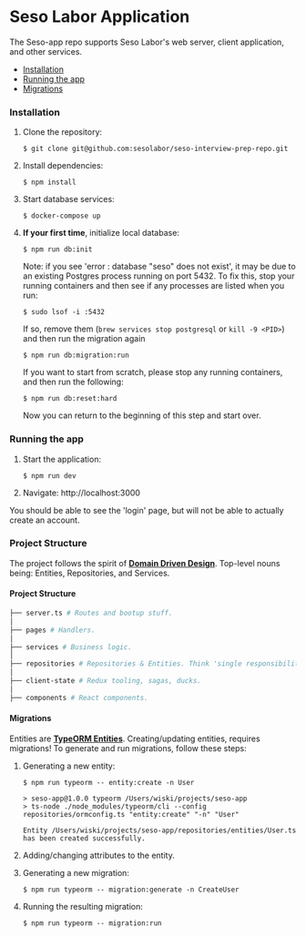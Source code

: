 # Seso Labor Application

The Seso-app repo supports Seso Labor's web server, client application, and other services.

- [Installation](#installation)
- [Running the app](#running-the-app)
- [Migrations](#migrations)

### Installation

1. Clone the repository:
   ```
   $ git clone git@github.com:sesolabor/seso-interview-prep-repo.git
   ```
1. Install dependencies:
   ```
   $ npm install
   ```
1. Start database services:
   ```
   $ docker-compose up
   ```
1. **If your first time**, initialize local database:
   ```
   $ npm run db:init
   ```
   Note: if you see 'error : database "seso" does not exist', it may be due
   to an existing Postgres process running on port 5432. To fix this, stop your
   running containers and then see if any processes are listed when
   you run:
   ```
   $ sudo lsof -i :5432
   ```
   If so, remove them (`brew services stop postgresql` or `kill -9 <PID>`) and
   then run the migration again
   ```
   $ npm run db:migration:run
   ```
   If you want to start from scratch, please stop any running containers, and then run the following:
   ```
   $ npm run db:reset:hard
   ```
   Now you can return to the beginning of this step and start over.


### Running the app

1. Start the application:
    ```
    $ npm run dev
    ```
1. Navigate: http://localhost:3000

  You should be able to see the 'login' page, but will not be able to actually create an account.

### Project Structure

The project follows the spirit of [**Domain Driven Design**](https://airbrake.io/blog/software-design/domain-driven-design). Top-level nouns being: Entities, Repositories, and Services.
#### Project Structure

```bash
├── server.ts # Routes and bootup stuff.
│
├── pages # Handlers.
│
├── services # Business logic.
│
├── repositories # Repositories & Entities. Think 'single responsibility'.
│
├── client-state # Redux tooling, sagas, ducks.
│
├── components # React components.
````

#### Migrations

Entities are [**TypeORM Entities**](https://typeorm.io/#/entities). Creating/updating entities, requires migrations! To generate and run migrations, follow these steps:

1. Generating a new entity:

   ```
   $ npm run typeorm -- entity:create -n User

   > seso-app@1.0.0 typeorm /Users/wiski/projects/seso-app
   > ts-node ./node_modules/typeorm/cli --config repositories/ormconfig.ts "entity:create" "-n" "User"

   Entity /Users/wiski/projects/seso-app/repositories/entities/User.ts has been created successfully.
   ```

1. Adding/changing attributes to the entity.
1. Generating a new migration:
   ```
   $ npm run typeorm -- migration:generate -n CreateUser
   ```
1. Running the resulting migration:
   ```
   $ npm run typeorm -- migration:run
   ```

